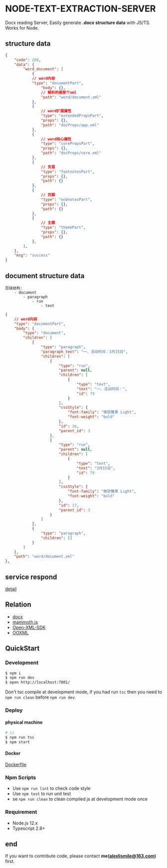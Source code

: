 # NODE-TEXT-EXTRACTION-SERVER

Docx reading Server, Easily generate **.docx structure data**  with JS/TS. Works for Node.

## structure data
```json
{
    "code": 200,
	"data": {
        "word_document": [
            {
            // word内容
            "type": "documentPart",
                "body": {},
                // 解析的是那个xml
                "path": "word/document.xml" 
            },
            {   
                // word扩展属性
                "type": "extendedPropsPart",
                "props": {},
                "path": "docProps/app.xml"
            },
            {
                // word核心属性
                "type": "corePropsPart",
                "props": {},
                "path": "docProps/core.xml"
            },
            {
                // 页眉
                "type": "footnotesPart",
                "props": {},
                "path": {}
            },
            {
                // 页脚
                "type": "endnotesPart",
                "props": {},
                "path": {}
            },
            {
                // 主题
                "type": "themePart",
                "props": {},
                "path": {}
            },
        ],
    },
    "msg": "success"
}
```


## document structure data

```
层级结构:
    - document
        - paragraph
            - run
                - text
```

```json
{
    // word内容
    "type": "documentPart",
    "body": {
        "type": "document",
        "children": [
            {
                "type": "paragraph",
                "paragraph_text": "一、活动时间：3月15日",
                "children": [
                    {
                        "type": "run",
                        "parent": null,
                        "children": [
                            {
                                "type": "text",
                                "text": "一、活动时间：",
                                "id": 79
                            }
                        ],
                        "cssStyle": {
                            "font-family": "微软雅黑 Light",
                            "font-weight": "bold"
                        },
                        "id": 16,
                        "parent_id": 3
                    },
                    {
                        "type": "run",
                        "parent": null,
                        "children": [
                            {
                                "type": "text",
                                "text": "3月15日",
                                "id": 79
                            }
                        ],
                        "cssStyle": {
                            "font-family": "微软雅黑 Light",
                            "font-weight": "bold"
                        },
                        "id": 17,
                        "parent_id": 3
                    }
                ]
            },
            {
                "type": "paragraph",
                "children": []
            }
        ]
    },
    "path": "word/document.xml" 
},
```

## service respond
[detail](./detail.json)

## Relation

- [docx](https://github.com/dolanmiu/docx)
- [mammoth.js](https://github.com/mwilliamson/mammoth.js)
- [Open-XML-SDK](https://github.com/OfficeDev/Open-XML-SDK)
- [OOXML](http://officeopenxml.com/)

## QuickStart

### Development

```bash
$ npm i
$ npm run dev
$ open http://localhost:7001/
```

Don't tsc compile at development mode, if you had run `tsc` then you need to `npm run clean` before `npm run dev`.

### Deploy

####  physical machine
```bash
# ci
$ npm run tsc
$ npm start
```

#### Docker
[Dockerfile](./script/Dockerfile)


### Npm Scripts

- Use `npm run lint` to check code style
- Use `npm test` to run unit test
- se `npm run clean` to clean compiled js at development mode once

### Requirement

- Node.js 12.x
- Typescript 2.8+

## end

If you want to contribute code, please contact **me(alexlismile@163.com)** first.
